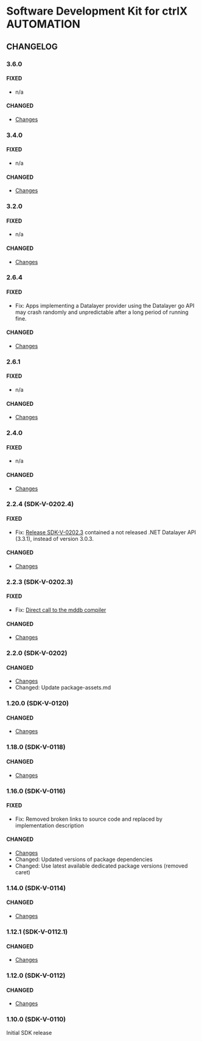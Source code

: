 # Software Development Kit for ctrlX AUTOMATION

## CHANGELOG

### 3.6.0

#### FIXED

+ n/a

#### CHANGED

+ [Changes](https://github.com/boschrexroth/ctrlx-automation-sdk/compare/3.4.0...3.6.0)

### 3.4.0

#### FIXED

+ n/a

#### CHANGED

+ [Changes](https://github.com/boschrexroth/ctrlx-automation-sdk/compare/3.2.0...3.4.0)

### 3.2.0

#### FIXED

+ n/a

#### CHANGED

+ [Changes](https://github.com/boschrexroth/ctrlx-automation-sdk/compare/2.6.4...3.2.0)

### 2.6.4

#### FIXED

+ Fix: Apps implementing a Datalayer provider using the Datalayer go API may crash randomly and unpredictable after a long period of running fine.

#### CHANGED

+ [Changes](https://github.com/boschrexroth/ctrlx-automation-sdk/compare/2.6.1...2.6.4)

### 2.6.1

#### FIXED

+ n/a

#### CHANGED

+ [Changes](https://github.com/boschrexroth/ctrlx-automation-sdk/compare/2.4.0...2.6.1)

### 2.4.0

#### FIXED

+ n/a

#### CHANGED

+ [Changes](https://github.com/boschrexroth/ctrlx-automation-sdk/compare/2.2.4...2.4.0)

### 2.2.4 (SDK-V-0202.4)

#### FIXED

+ Fix: [Release SDK-V-0202.3](https://github.com/boschrexroth/ctrlx-automation-sdk/releases/tag/2.2.3) contained a not released .NET Datalayer API (3.3.1), instead of version 3.0.3.

#### CHANGED

+ [Changes](https://github.com/boschrexroth/ctrlx-automation-sdk/compare/2.2.0...2.2.3)

### 2.2.3 (SDK-V-0202.3)

#### FIXED

+ Fix: [Direct call to the mddb compiler](https://github.com/boschrexroth/ctrlx-automation-sdk/pull/27)

#### CHANGED

+ [Changes](https://github.com/boschrexroth/ctrlx-automation-sdk/compare/2.2.0...2.2.3)

### 2.2.0 (SDK-V-0202)

#### CHANGED

+ [Changes](https://github.com/boschrexroth/ctrlx-automation-sdk/compare/1.20.0...2.2.0)
+ Changed: Update package-assets.md

### 1.20.0 (SDK-V-0120)

#### CHANGED

+ [Changes](https://github.com/boschrexroth/ctrlx-automation-sdk/compare/1.18.0...1.20.0)

### 1.18.0 (SDK-V-0118)

#### CHANGED

+ [Changes](https://github.com/boschrexroth/ctrlx-automation-sdk/compare/1.16.0...1.18.0)

### 1.16.0 (SDK-V-0116)

#### FIXED

+ Fix: Removed broken links to source code and replaced by implementation description

#### CHANGED

+ [Changes](https://github.com/boschrexroth/ctrlx-automation-sdk/compare/1.14.0...1.16.0)
+ Changed: Updated versions of package dependencies
+ Changed: Use latest available dedicated package versions (removed caret)

### 1.14.0 (SDK-V-0114)

#### CHANGED

+ [Changes](https://github.com/boschrexroth/ctrlx-automation-sdk/compare/1.12.1...1.14.0)

### 1.12.1 (SDK-V-0112.1)

#### CHANGED

+ [Changes](https://github.com/boschrexroth/ctrlx-automation-sdk/compare/1.12.0...1.12.1)

### 1.12.0 (SDK-V-0112)

#### CHANGED

+ [Changes](https://github.com/boschrexroth/ctrlx-automation-sdk/compare/1.10.0...1.12.0)

### 1.10.0 (SDK-V-0110)

Initial SDK release
